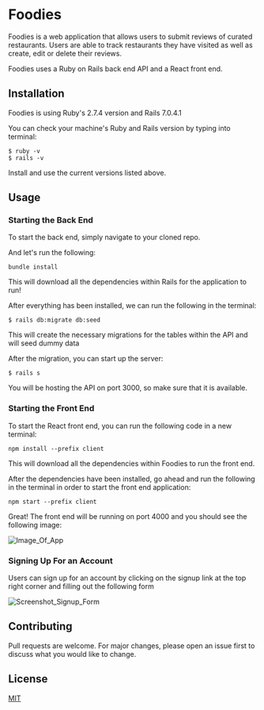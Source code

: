 # Foodies

Foodies is a web application that allows users to submit reviews of curated restaurants. Users are able to track restaurants they have visited as well as create, edit or delete their reviews. 

Foodies uses a Ruby on Rails back end API and a React front end.

## Installation

Foodies is using Ruby's 2.7.4 version and Rails 7.0.4.1

You can check your machine's Ruby and Rails version by typing into terminal: 

```
$ ruby -v
$ rails -v
```

Install and use the current versions listed above.

## Usage

### Starting the Back End
To start the back end, simply navigate to your cloned repo. 

And let's run the following:
```
bundle install
```

This will download all the dependencies within Rails for the application to run!

After everything has been installed, we can run the following in the terminal:
```
$ rails db:migrate db:seed
```
This will create the necessary migrations for the tables within the API and will seed dummy data

After the migration, you can start up the server:

```
$ rails s
```

You will be hosting the API on port 3000, so make sure that it is available.

### Starting the Front End
To start the React front end, you can run the following code in a new terminal:

```
npm install --prefix client
```

This will download all the dependencies within Foodies to run the front end. 

After the dependencies have been installed, go ahead and run the following in the terminal in order to start the front end application:

```
npm start --prefix client
```

Great! The front end will be running on port 4000 and you should see the following image: 

![Image_Of_App](https://drive.google.com/file/d/1-Tlc9d3uHNXSv6v5qnBGk0VosToTy_1U/view)

### Signing Up For an Account

Users can sign up for an account by clicking on the signup link at the top right corner and filling out the following form

![Screenshot_Signup_Form](https://drive.google.com/file/d/14zOmYIOOJ8k2G68oziuM4osGE6YnDFYO/view)

## Contributing

Pull requests are welcome. For major changes, please open an issue first
to discuss what you would like to change.

## License

[MIT](https://choosealicense.com/licenses/mit/)